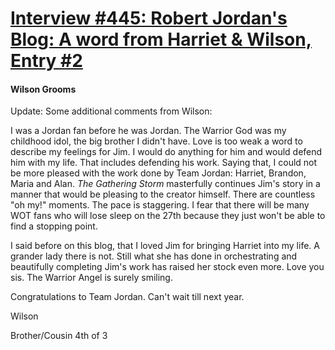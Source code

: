 # [Interview #445: Robert Jordan's Blog: A word from Harriet & Wilson, Entry #2](https://www.theoryland.com/intvmain.php?i=445#2)

#### Wilson Grooms

Update: Some additional comments from Wilson:

I was a Jordan fan before he was Jordan. The Warrior God was my childhood idol, the big brother I didn't have. Love is too weak a word to describe my feelings for Jim. I would do anything for him and would defend him with my life. That includes defending his work. Saying that, I could not be more pleased with the work done by Team Jordan: Harriet, Brandon, Maria and Alan.
*The Gathering Storm*
masterfully continues Jim's story in a manner that would be pleasing to the creator himself. There are countless "oh my!" moments. The pace is staggering. I fear that there will be many WOT fans who will lose sleep on the 27th because they just won't be able to find a stopping point.

I said before on this blog, that I loved Jim for bringing Harriet into my life. A grander lady there is not. Still what she has done in orchestrating and beautifully completing Jim's work has raised her stock even more. Love you sis. The Warrior Angel is surely smiling.

Congratulations to Team Jordan. Can't wait till next year.

Wilson
  
Brother/Cousin
4th of 3

